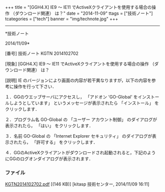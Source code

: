 ﻿+++
title = "[GGH4.X] IE9 ～ IE11 でActiveXクライアントを使用する場合の操作 （ダウンロード関連） は？"
date = "2014-11-09"
ttags = ["技術ノート"]
tcategories = ["tech"]
banner = "img/technote.jpg"
+++

-----------------------------------------------------------------------------------------------------------------------------

*技術ノート

2014/11/09*


[番号]
技術ノート KGTN 2014102702

[現象]
[GGH4.X] IE9 ～ IE11 でActiveXクライアントを使用する場合の操作
（ダウンロード関連） は？

[説明]
IE
のバージョンにより画面の内容が若干異なりますが，以下の内容を参考に操作を行って下さい．

１．GGのウエッブサーバにアクセスし， 「アドオン 'GO-Global'
をインストールしようとしています」 というメッセージが表示されたら
「インストール」 をクリックします．

２．プログラム名 GO-Global の 「ユーザー アカウント制御」
のダイアログが表示されたら， 「はい」 をクリックします．

３．名前 GO-Global の 「Internet Explorer セキュリティ」
のダイアログが表示されたら， 「許可する」 をクリックします．

４．GGのActiveXクライアントがダウンロードされ起動されると，下記のようにGGのログオンダイアログが表示されます．


### ファイル

 
 


[KGTN2014102702.pdf](http://techreport.kitasp.net/attachments/download/1762/KGTN2014102702.pdf)
 [(146 KB)] [kitasp 技術センター, 2014/11/09
16:11]


 


 

